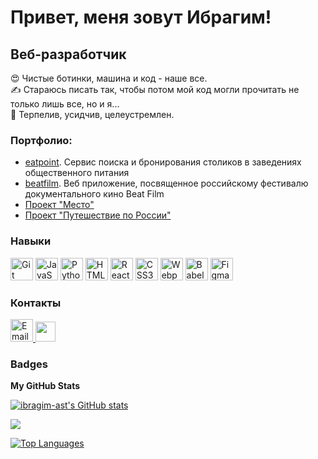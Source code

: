 Привет, меня зовут Ибрагим!
===================================================
Веб-разработчик
--------------------------------------------------- 
😍 Чистые ботинки, машина и код - наше все.  
✍️ Стараюсь писать так, чтобы потом мой код могли прочитать не только лишь все, но и я...  
🤑 Терпелив, усидчив, целеустремлен.  

### Портфолио:
- [eatpoint](https://github.com/finding-and-booking-tables-restaurants/eatpoint-frontend). Сервис поиска и бронирования столиков в заведениях общественного питания
- [beatfilm](https://github.com/ibragim-ast/movies-explorer-frontend). Веб приложение, посвященное российскому фестивалю документального кино Beat Film
- [Проект "Место"](https://github.com/ibragim-ast/mesto.git)
- [Проект "Путешествие по России"](https://ibragim-ast.github.io/russian-travel/)

### Навыки
<p align="left">
<a href="https://git-scm.com/" target="_blank" rel="noreferrer"><img src="https://raw.githubusercontent.com/danielcranney/readme-generator/main/public/icons/skills/git-colored.svg" width="36" height="36" alt="Git" /></a>
<a href="https://developer.mozilla.org/en-US/docs/Web/JavaScript" target="_blank" rel="noreferrer"><img src="https://raw.githubusercontent.com/danielcranney/readme-generator/main/public/icons/skills/javascript-colored.svg" width="36" height="36" alt="JavaScript" /></a>
<a href="https://www.python.org/" target="_blank" rel="noreferrer"><img src="https://raw.githubusercontent.com/danielcranney/readme-generator/main/public/icons/skills/python-colored.svg" width="36" height="36" alt="Python" /></a>
<a href="https://developer.mozilla.org/en-US/docs/Glossary/HTML5" target="_blank" rel="noreferrer"><img src="https://raw.githubusercontent.com/danielcranney/readme-generator/main/public/icons/skills/html5-colored.svg" width="36" height="36" alt="HTML5" /></a>
<a href="https://reactjs.org/" target="_blank" rel="noreferrer"><img src="https://raw.githubusercontent.com/danielcranney/readme-generator/main/public/icons/skills/react-colored.svg" width="36" height="36" alt="React" /></a>
<a href="https://www.w3.org/TR/CSS/#css" target="_blank" rel="noreferrer"><img src="https://raw.githubusercontent.com/danielcranney/readme-generator/main/public/icons/skills/css3-colored.svg" width="36" height="36" alt="CSS3" /></a>
<a href="https://webpack.js.org/" target="_blank" rel="noreferrer"><img src="https://raw.githubusercontent.com/danielcranney/readme-generator/main/public/icons/skills/webpack-colored.svg" width="36" height="36" alt="Webpack" /></a>
<a href="https://babeljs.io/" target="_blank" rel="noreferrer"><img src="https://raw.githubusercontent.com/danielcranney/readme-generator/main/public/icons/skills/babel-colored.svg" width="36" height="36" alt="Babel" /></a>
<a href="https://www.figma.com/" target="_blank" rel="noreferrer"><img src="https://raw.githubusercontent.com/danielcranney/readme-generator/main/public/icons/skills/figma-colored.svg" width="36" height="36" alt="Figma" /></a>
</p>


### Контакты
<p align="left"> 
  <a href="mailto:ibragim.ast@gmail.com">
  <img src="https://cdn.icon-icons.com/icons2/1011/PNG/512/Gmail_icon-icons.com_75706.png" alt="Email" width="36" height="36">
</a>
  <a href="https://www.github.com/ibragim-ast" target="_blank" rel="noreferrer"><img src="https://raw.githubusercontent.com/danielcranney/readme-generator/main/public/icons/socials/github.svg" width="32" height="32" /></a> 

### Badges

<b>My GitHub Stats</b>

<a href="http://www.github.com/ibragim-ast"><img src="https://github-readme-stats.vercel.app/api?username=ibragim-ast&show_icons=true&hide=&count_private=true&title_color=0891b2&text_color=ffffff&icon_color=0891b2&bg_color=1c1917&hide_border=true&show_icons=true" alt="ibragim-ast's GitHub stats" /></a>

<a href="http://www.github.com/ibragim-ast"><img src="https://github-readme-streak-stats.herokuapp.com/?user=ibragim-ast&stroke=ffffff&background=1c1917&ring=0891b2&fire=0891b2&currStreakNum=ffffff&currStreakLabel=0891b2&sideNums=ffffff&sideLabels=ffffff&dates=ffffff&hide_border=true" /></a>

<a href="https://github.com/ibragim-ast" align="left"><img src="https://github-readme-stats.vercel.app/api/top-langs/?username=ibragim-ast&langs_count=10&title_color=0891b2&text_color=ffffff&icon_color=0891b2&bg_color=1c1917&hide_border=true&locale=en&custom_title=Top%20%Languages" alt="Top Languages" /></a>
